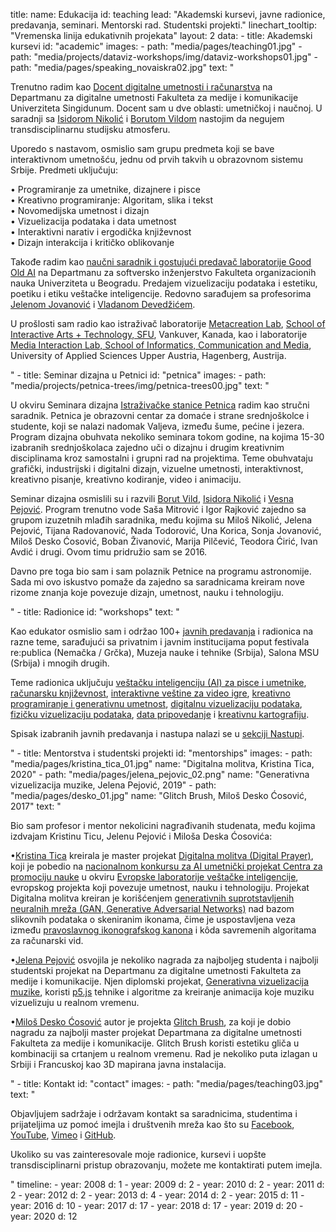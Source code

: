 title: 
    name: Edukacija
id: teaching
lead: "Akademski kursevi, javne radionice, predavanja, seminari. Mentorski rad. Studentski projekti."
linechart_tooltip: "Vremenska linija edukativnih projekata"
layout: 2
data:
    - title: Akademski kursevi
      id: "academic"
      images: 
        - path: "media/pages/teaching01.jpg"
        - path: "media/projects/dataviz-workshops/img/dataviz-workshops01.jpg"
        - path: "media/pages/speaking_novaiskra02.jpg"
      text: "<p>Trenutno radim kao <a href='https://fmk.singidunum.ac.rs/profesori/uros-krcadinac/' target='_blank'>Docent digitalne umetnosti i računarstva</a> na Departmanu za digitalne umetnosti Fakulteta za medije i komunikacije Univerziteta Singidunum. Docent sam u dve oblasti: umetničkoj i naučnoj. U saradnji sa <a href='https://fmk.singidunum.ac.rs/profesori/isidora-nikolic/' target='_blank'>Isidorom Nikolić</a> i <a href='https://fmk.singidunum.ac.rs/profesori/borut-vild/' target='_blank'>Borutom Vildom</a> nastojim da negujem transdisciplinarnu studijsku atmosferu.</p> 
<p>Uporedo s nastavom, osmislio sam grupu predmeta koji se bave interaktivnom umetnošću, jednu od prvih takvih u obrazovnom sistemu Srbije. Predmeti uključuju:</p>
<p><span class='italic-style'>
<span class='bullet-padding'>•</span> Programiranje za umetnike, dizajnere i pisce<br>
<span class='bullet-padding'>•</span> Kreativno programiranje: Algoritam, slika i tekst<br>
<span class='bullet-padding'>•</span> Novomedijska umetnost i dizajn<br>
<span class='bullet-padding'>•</span> Vizuelizacija podataka i data umetnost<br>
<span class='bullet-padding'>•</span> Interaktivni narativ i ergodička književnost<br>
<span class='bullet-padding'>•</span> Dizajn interakcija i kritičko oblikovanje</span></p>
<p>Takođe radim kao <a href='http://goodoldai.org/' target='_blank'>naučni saradnik i gostujući predavač laboratorije Good Old AI</a> na Departmanu za softversko inženjerstvo Fakulteta organizacionih nauka Univerziteta u Beogradu. Predajem vizuelizaciju podataka i estetiku, poetiku i etiku veštačke inteligencije. Redovno sarađujem sa profesorima <a href='https://jelenajovanovic.net/' target='_blank'>Jelenom Jovanović</a> i <a href='http://devedzic.fon.bg.ac.rs/' target='_blank'>Vladanom Devedžićem</a>.</p>
<p>U prošlosti sam radio kao istraživač laboratorije <a href='http://metacreation.net/' target='_blank'>Metacreation Lab</a>, <a href='http://www.sfu.ca/siat.html' target='_blank'>School of Interactive Arts + Technology, SFU</a>, Vankuver, Kanada, kao i laboratorije <a href='http://mi-lab.org/' target='_blank'>Media Interaction Lab,  School of Informatics, Communication and Media</a>, University of Applied Sciences Upper Austria, Hagenberg, Austrija.</p>" 
    - title: Seminar dizajna u Petnici
      id: "petnica"
      images: 
        - path: "media/projects/petnica-trees/img/petnica-trees00.jpg"
      text: "<p>U okviru Seminara dizajna <a href='http://petnica.rs/' target='_blank'>Istraživačke stanice Petnica</a> radim kao stručni saradnik. Petnica je obrazovni centar za domaće i strane srednjoškolce i studente, koji se nalazi nadomak Valjeva, između šume, pećine i jezera. Program dizajna obuhvata nekoliko seminara tokom godine, na kojima 15-30 izabranih srednjoškolaca zajedno uči o dizajnu i drugim kreativnim disciplinama kroz samostalni i grupni rad na projektima. Teme obuhvataju grafički, industrijski i digitalni dizajn, vizuelne umetnosti, interaktivnost, kreativno pisanje, kreativno kodiranje, video i animaciju.</p>
<p>Seminar dizajna osmislili su i razvili <a href='https://www.designed.rs/intervju/borut_vild' target='_blank'>Borut Vild</a>, <a href='https://www.designed.rs/intervju/isidora_nikolic' target='_blank'>Isidora Nikolić</a> i <a href='https://www.fsu.edu.rs/en/professor-vesna-pejovic/' target='_blank'>Vesna Pejović</a>. Program trenutno vode Saša Mitrović i Igor Rajković zajedno sa grupom izuzetnih mlađih saradnika, među kojima su Miloš Nikolić, Jelena Pejović, Tijana Radovanović, Nada Todorović, Una Korica, Sonja Jovanović, Miloš Desko Ćosović, Boban Živanović, Marija Pilčević, Teodora Ćirić, Ivan Avdić i drugi. Ovom timu pridružio sam se 2016.</p>
<p>Davno pre toga bio sam i sam polaznik Petnice na programu astronomije. Sada mi ovo iskustvo pomaže da zajedno sa saradnicama kreiram nove rizome znanja koje povezuje dizajn, umetnost, nauku i tehnologiju.</p>"
    - title: Radionice
      id: "workshops"
      text: "<p>Kao edukator osmislio sam i održao 100+ <a href='/rad/nastupi/'>javnih predavanja</a> i radionica na razne teme, sarađujući sa privatnim i javnim institucijama poput festivala re:publica (Nemačka / Grčka), Muzeja nauke i tehnike (Srbija), Salona MSU (Srbija) i mnogih drugih.</p>
<p>Teme radionica uključuju <a href='/rad/projekti/ai-art-workshops/'>veštačku inteligenciju (AI) za pisce i umetnike</a>, <a href='/rad/projekti/optimized-poetry'>računarsku književnost</a>, <a href='/rad/projekti/gamejam/'>interaktivne veštine za video igre</a>, <a href='/rad/projekti/gen-art-workshops/'>kreativno programiranje i generativnu umetnost</a>, <a href='/rad/projekti/dataviz-workshops/'>digitalnu vizuelizaciju podataka</a>, <a href='/rad/projekti/physical-dataviz-workshops/'>fizičku vizuelizaciju podataka</a>, <a href='/rad/projekti/data-storytelling-workshops/'>data pripovedanje</a> i <a href='/rad/projekti/kis-kafanas/'>kreativnu kartografiju</a>.</p>
<p>Spisak izabranih javnih predavanja i nastupa nalazi se u <a href='/rad/nastupi/'>sekciji Nastupi</a>.</p>"
    - title: Mentorstva i studentski projekti
      id: "mentorships"
      images: 
        - path: "media/pages/kristina_tica_01.jpg"
          name: "<span class='italic-style'>Digitalna molitva</span>, Kristina Tica, 2020"
        - path: "media/pages/jelena_pejovic_02.png"
          name: "<span class='italic-style'>Generativna vizuelizacija muzike</span>, Jelena Pejović, 2019"
        - path: "media/pages/desko_01.jpg"
          name: "<span class='italic-style'>Glitch Brush</span>, Miloš Desko Ćosović, 2017"
      text: "<p>Bio sam profesor i mentor nekolicini nagrađivanih studenata, među kojima izdvajam Kristinu Ticu, Jelenu Pejović i Miloša Deska Ćosovića:</p>
<p><span class='bullet-padding'>•</span><a href='https://ticakristina.com/' target='_blank'>Kristina Tica</a> kreirala je master projekat <span class='italic-style'><a href='https://ticakristina.com/Digital-Prayer' target='_blank'>Digitalna molitva (Digital Prayer)</a></span>, koji je pobedio na <a href='http://www.seecult.org/konkurs/poziv-za-ucesce-u-projektu-evropska-laboratorija-vestacke-inteligencije' target='_blank'>nacionalnom konkursu za AI umetnički projekat Centra za promociju nauke</a> u okviru <a href='https://ars.electronica.art/ailab/en/' target='_blank'>Evropske laboratorije veštačke inteligencije</a>, evropskog projekta koji povezuje umetnost, nauku i tehnologiju. Projekat <span class='italic-style'>Digitalna molitva</span> kreiran je korišćenjem <a href='https://en.wikipedia.org/wiki/Generative_adversarial_network' target='_blank'>generativnih suprotstavljenih neuralnih mreža (GAN, Generative Adversarial Networks)</a> nad bazom slikovnih podataka o skeniranim ikonama, čime je uspostavljena veza između <a href='https://en.wikipedia.org/wiki/Icon' target='_blank'>pravoslavnog ikonografskog kanona</a> i kôda savremenih algoritama za računarski vid.</p>
<p><span class='bullet-padding'>•</span><a href='https://www.instagram.com/sunflower0306/?hl=en' target='_blank'>Jelena Pejović</a> osvojila je nekoliko nagrada za najboljeg studenta i najbolji studentski projekat na Departmanu za digitalne umetnosti Fakulteta za medije i komunikacije. Njen diplomski projekat, <span class='italic-style'><a href='https://www.instagram.com/p/BrgPt37gOTX/' target='_blank'>Generativna vizuelizacija muzike</a></span>, koristi <a href='https://p5js.org/' target='_blank'>p5.js</a> tehnike i algoritme za kreiranje animacija koje muziku vizuelizuju u realnom vremenu.</p> 
<p><span class='bullet-padding'>•</span><a href='http://lakrc.com/' target='_blank'>Miloš Desko Ćosović</a> autor je projekta <span class='italic-style'><a href='https://www.amicentre.biz/residence-de-Milos-Cosovic-Desko.html?lang=fr' target='_blank'>Glitch Brush</a></span>, za koji je dobio nagradu za najbolji master projekat Departmana za digitalne umetnosti Fakulteta za medije i komunikacije. Glitch Brush koristi estetiku gliča u kombinaciji sa crtanjem u realnom vremenu. Rad je nekoliko puta izlagan u Srbiji i Francuskoj kao 3D mapirana javna instalacija.</p>"
    - title: Kontakt
      id: "contact"
      images: 
        - path: "media/pages/teaching03.jpg"
      text: "<p>Objavljujem sadržaje i održavam kontakt sa saradnicima, studentima i prijateljima uz pomoć imejla i društvenih mreža kao što su <a href='https://www.facebook.com/uros.krcadinac' target='_blank'>Facebook</a>, <a href='https://www.youtube.com/user/uroskrcadinac' target='_blank'>YouTube</a>, <a href='https://vimeo.com/user11041734' target='_blank'>Vimeo</a> i <a href='https://github.com/parthenocissus' target='_blank'>GitHub</a>.</p>
<p>Ukoliko su vas zainteresovale moje radionice, kursevi i uopšte transdisciplinarni pristup obrazovanju, možete me kontaktirati putem imejla.</p>"
timeline:
    - year: 2008
      d: 1
    - year: 2009
      d: 2
    - year: 2010
      d: 2
    - year: 2011
      d: 2
    - year: 2012
      d: 2
    - year: 2013
      d: 4
    - year: 2014
      d: 2
    - year: 2015
      d: 11
    - year: 2016
      d: 10
    - year: 2017
      d: 17
    - year: 2018
      d: 17
    - year: 2019
      d: 20
    - year: 2020
      d: 12